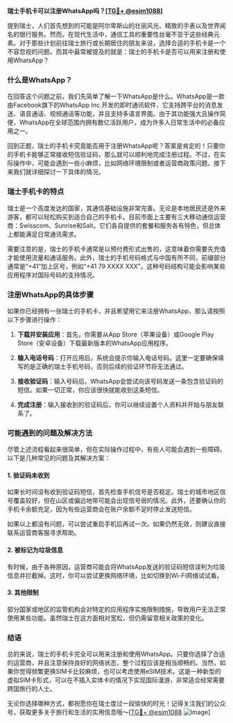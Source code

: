 **瑞士手机卡可以注册WhatsApp吗？[[TG💪+ @esim1088](https://t.me/s/esim1088)]**

提到瑞士，人们首先想到的可能是阿尔卑斯山的壮丽风光、精致的手表以及世界闻名的银行服务。然而，在现代生活中，通信工具的重要性丝毫不亚于这些经典元素。对于那些计划前往瑞士旅行或长期居住的朋友来说，选择合适的手机卡是一个不容忽视的问题。而其中最常被提及的就是：瑞士的手机卡是否可以用来注册和使用WhatsApp？

### 什么是WhatsApp？

在回答这个问题之前，我们先简单了解一下WhatsApp是什么。WhatsApp是一款由Facebook旗下的WhatsApp Inc.开发的即时通讯软件，它支持跨平台的消息发送、语音通话、视频通话等功能，并且支持多语言界面。由于其功能强大且操作简便，WhatsApp在全球范围内拥有数亿活跃用户，成为许多人日常生活中的必备应用之一。

回到正题，瑞士的手机卡究竟能否用于注册WhatsApp呢？答案是肯定的！只要你的手机卡能够正常接收短信验证码，那么就可以顺利地完成注册过程。不过，在实际操作中，可能会遇到一些小麻烦，比如网络环境限制或者运营商政策问题。接下来我们就详细探讨一下具体的情况。

### 瑞士手机卡的特点

瑞士是一个高度发达的国家，其通信基础设施非常完善。无论是本地居民还是外来游客，都可以轻松购买到适合自己的手机卡。目前市面上主要有三大移动通信运营商：Swisscom、Sunrise和Salt。它们各自提供的套餐和服务各有特色，但总体上都能满足日常通讯需求。

需要注意的是，瑞士的手机卡通常是以预付费形式出售的，这意味着你需要先充值才能使用流量和通话服务。此外，瑞士的手机号码格式与中国有所不同，前缀部分通常是“+41”加上区号，例如“+41 79 XXXX XXX”。这种号码结构可能会影响某些应用程序对国际号码的支持情况。

### 注册WhatsApp的具体步骤

如果你已经拥有一张瑞士的手机卡，并且希望用它来注册WhatsApp，那么请按照以下步骤进行操作：

1. **下载并安装应用**：首先，你需要从App Store（苹果设备）或Google Play Store（安卓设备）下载最新版本的WhatsApp应用程序。
   
2. **输入电话号码**：打开应用后，系统会提示你输入电话号码。这里一定要确保填写的是正确的瑞士手机号码，否则后续的验证环节将无法通过。

3. **接收验证码**：输入号码后，WhatsApp会尝试向该号码发送一条包含验证码的短信。如果一切正常，你应该很快就能收到这条短信。

4. **完成注册**：输入接收到的验证码后，你可以继续设置个人资料并开始与朋友联系了。

### 可能遇到的问题及解决方法

尽管上述流程看起来很简单，但在实际操作过程中，有些人可能会遇到一些障碍。以下是几种常见的问题及其解决方案：

#### 1. 验证码未收到
如果长时间没有收到验证码短信，首先检查手机信号是否稳定。瑞士的城市地区信号覆盖较好，但在山区或偏远地带可能会出现信号弱的情况。此外，还要确认你的手机卡余额充足，因为有些运营商会在账户余额不足时停止发送短信。

如果以上都没有问题，可以尝试重启手机后再试一次。如果仍然无效，则建议直接联系运营商客服寻求帮助。

#### 2. 被标记为垃圾信息
有时候，由于各种原因，运营商可能会将WhatsApp发送的验证码短信误判为垃圾信息并拦截掉。这时，你可以尝试更换网络环境，比如切换到Wi-Fi网络试试看。

#### 3. 其他限制
部分国家或地区的监管机构会对特定的应用程序实施限制措施，导致用户无法正常使用某些功能。虽然瑞士在这方面相对宽松，但仍需留意相关政策的变化。

### 结语

总的来说，瑞士的手机卡完全可以用来注册和使用WhatsApp。只要你选择了合适的运营商，并且注意保持良好的网络状态，整个过程应该是相当顺畅的。当然，如果你觉得频繁更换SIM卡比较麻烦，也可以考虑使用eSIM技术。这是一种新型的虚拟SIM卡形式，可以在不插入实体卡的情况下实现国际漫游，非常适合经常需要跨国旅行的人士。

无论你选择哪种方式，都祝愿你在瑞士度过一段愉快的时光！记得关注我们的公众号，获取更多关于旅行和生活的实用信息哦～[[TG💪+ @esim1088](https://t.me/s/esim1088) ![Image](https://i.postimg.cc/4NQfJmqS/Snipaste-2025-05-13-00-14-12.png)]